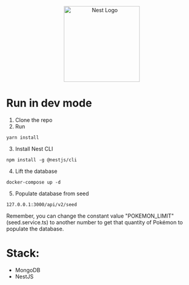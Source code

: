 <p align="center">
  <a href="http://nestjs.com/" target="blank"><img src="https://nestjs.com/img/logo-small.svg" width="200" alt="Nest Logo" /></a>
</p>

[circleci-image]: https://img.shields.io/circleci/build/github/nestjs/nest/master?token=abc123def456
[circleci-url]: https://circleci.com/gh/nestjs/nest

# Run in dev mode
1. Clone the repo
2. Run 
```
yarn install
```
3. Install Nest CLI
```
npm install -g @nestjs/cli
```
4. Lift the database
```
docker-compose up -d
```
5. Populate database from seed
```
127.0.0.1:3000/api/v2/seed
```
Remember, you can change the constant value "POKEMON_LIMIT" (seed.service.ts) to another number to get that quantity of Pokémon to populate the database.

# Stack:
* MongoDB
* NestJS